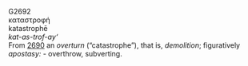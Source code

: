 G2692  
καταστροφή  
katastrophē  
*kat-as-trof-ay‘*  
From [2690](g2690) an *overturn* (“catastrophe”), that is, *demolition*;
figuratively *apostasy:* - overthrow, subverting.  
